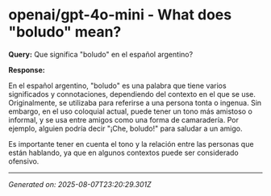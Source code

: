 # openai/gpt-4o-mini - What does "boludo" mean?

**Query:** Que significa "boludo" en el español argentino?



**Response:**

En el español argentino, "boludo" es una palabra que tiene varios significados y connotaciones, dependiendo del contexto en el que se use. Originalmente, se utilizaba para referirse a una persona tonta o ingenua. Sin embargo, en el uso coloquial actual, puede tener un tono más amistoso o informal, y se usa entre amigos como una forma de camaradería. Por ejemplo, alguien podría decir "¡Che, boludo!" para saludar a un amigo. 

Es importante tener en cuenta el tono y la relación entre las personas que están hablando, ya que en algunos contextos puede ser considerado ofensivo.

---
*Generated on: 2025-08-07T23:20:29.301Z*
